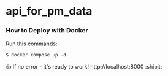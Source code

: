 # api_for_pm_data
### How to Deploy with Docker
Run this commands:
```
$ docker compose up -d 

```
:+1: If no error - it's ready to work! http://localhost:8000 :shipit:
